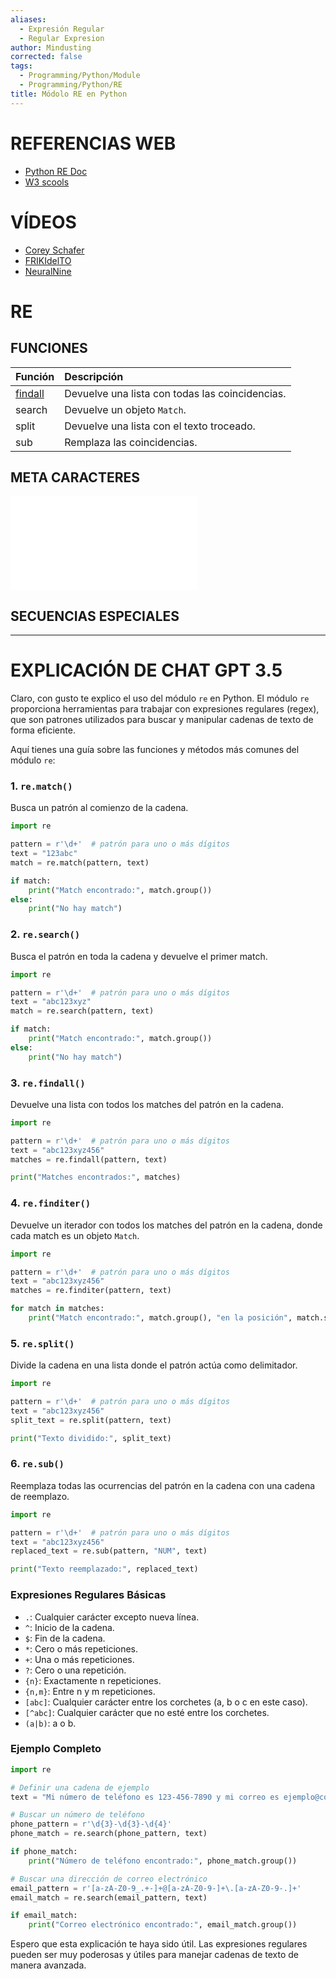 ```yaml
---
aliases:
  - Expresión Regular
  - Regular Expresion
author: Mindusting
corrected: false
tags:
  - Programming/Python/Module
  - Programming/Python/RE
title: Módolo RE en Python
---
```


# REFERENCIAS WEB

- [Python RE Doc](https://docs.python.org/es/3/library/re.html)
- [W3 scools](https://www.w3schools.com/python/python_regex.asp)

# VÍDEOS

- [Corey Schafer](https://youtu.be/K8L6KVGG-7o)
- [FRIKIdelTO](https://youtu.be/7QUmK6cW_Rg)
- [NeuralNine](https://youtu.be/wnuBwl2ekmo)

# RE

## FUNCIONES

| Función                     | Descripción                                     |
|:--------------------------- |:----------------------------------------------- |
| [findall](py_re_findall.md) | Devuelve una lista con todas las coincidencias. |
| search                      | Devuelve un objeto `Match`.                     |
| split                       | Devuelve una lista con el texto troceado.       |
| sub                         | Remplaza las coincidencias.                     |

## META CARACTERES

![py_re_mc](Meta_Characteres/py_re_mc.md)

## SECUENCIAS ESPECIALES

---

# EXPLICACIÓN DE CHAT GPT 3.5

Claro, con gusto te explico el uso del módulo `re` en Python. El módulo `re` proporciona herramientas para trabajar con expresiones regulares (regex), que son patrones utilizados para buscar y manipular cadenas de texto de forma eficiente.

Aquí tienes una guía sobre las funciones y métodos más comunes del módulo `re`:

### 1. `re.match()`

Busca un patrón al comienzo de la cadena.

```python
import re

pattern = r'\d+'  # patrón para uno o más dígitos
text = "123abc"
match = re.match(pattern, text)

if match:
    print("Match encontrado:", match.group())
else:
    print("No hay match")
```

### 2. `re.search()`

Busca el patrón en toda la cadena y devuelve el primer match.

```python
import re

pattern = r'\d+'  # patrón para uno o más dígitos
text = "abc123xyz"
match = re.search(pattern, text)

if match:
    print("Match encontrado:", match.group())
else:
    print("No hay match")
```

### 3. `re.findall()`

Devuelve una lista con todos los matches del patrón en la cadena.

```python
import re

pattern = r'\d+'  # patrón para uno o más dígitos
text = "abc123xyz456"
matches = re.findall(pattern, text)

print("Matches encontrados:", matches)
```

### 4. `re.finditer()`

Devuelve un iterador con todos los matches del patrón en la cadena, donde cada match es un objeto `Match`.

```python
import re

pattern = r'\d+'  # patrón para uno o más dígitos
text = "abc123xyz456"
matches = re.finditer(pattern, text)

for match in matches:
    print("Match encontrado:", match.group(), "en la posición", match.start())
```

### 5. `re.split()`

Divide la cadena en una lista donde el patrón actúa como delimitador.

```python
import re

pattern = r'\d+'  # patrón para uno o más dígitos
text = "abc123xyz456"
split_text = re.split(pattern, text)

print("Texto dividido:", split_text)

```

### 6. `re.sub()`

Reemplaza todas las ocurrencias del patrón en la cadena con una cadena de reemplazo.

```python
import re

pattern = r'\d+'  # patrón para uno o más dígitos
text = "abc123xyz456"
replaced_text = re.sub(pattern, "NUM", text)

print("Texto reemplazado:", replaced_text)

```

### Expresiones Regulares Básicas

- `.`: Cualquier carácter excepto nueva línea.
- `^`: Inicio de la cadena.
- `$`: Fin de la cadena.
- `*`: Cero o más repeticiones.
- `+`: Una o más repeticiones.
- `?`: Cero o una repetición.
- `{n}`: Exactamente n repeticiones.
- `{n,m}`: Entre n y m repeticiones.
- `[abc]`: Cualquier carácter entre los corchetes (a, b o c en este caso).
- `[^abc]`: Cualquier carácter que no esté entre los corchetes.
- `(a|b)`: a o b.

### Ejemplo Completo

```python
import re

# Definir una cadena de ejemplo
text = "Mi número de teléfono es 123-456-7890 y mi correo es ejemplo@correo.com"

# Buscar un número de teléfono
phone_pattern = r'\d{3}-\d{3}-\d{4}'
phone_match = re.search(phone_pattern, text)

if phone_match:
    print("Número de teléfono encontrado:", phone_match.group())

# Buscar una dirección de correo electrónico
email_pattern = r'[a-zA-Z0-9_.+-]+@[a-zA-Z0-9-]+\.[a-zA-Z0-9-.]+'
email_match = re.search(email_pattern, text) 

if email_match:
    print("Correo electrónico encontrado:", email_match.group())
```

Espero que esta explicación te haya sido útil. Las expresiones regulares pueden ser muy poderosas y útiles para manejar cadenas de texto de manera avanzada.
